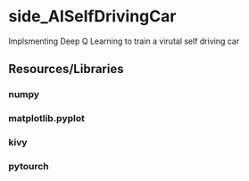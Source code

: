 # side_AISelfDrivingCar
Implsmenting Deep Q Learning to train a virutal self driving car

## Resources/Libraries
### numpy
### matplotlib.pyplot
### kivy
### pytourch
